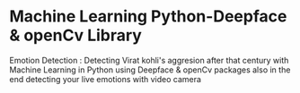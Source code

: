 # Machine Learning Python-Deepface & openCv Library
 Emotion Detection : Detecting Virat kohli's aggresion after that century with Machine Learning in Python using Deepface & openCv packages also in the end detecting your live emotions with video camera
